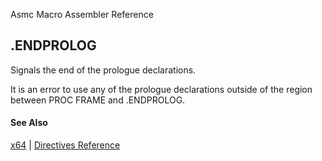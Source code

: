 Asmc Macro Assembler Reference

## .ENDPROLOG

Signals the end of the prologue declarations.

It is an error to use any of the prologue declarations outside of the region between PROC FRAME and .ENDPROLOG.

#### See Also

[x64](x64.md) | [Directives Reference](readme.md)

